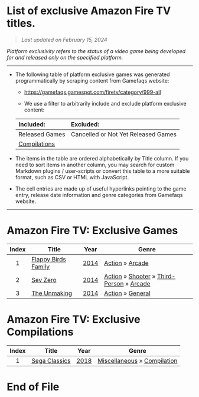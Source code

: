 ﻿# List of exclusive Amazon Fire TV titles.

> *Last updated on February 15, 2024*

_Platform exclusivity refers to the status of a video game being developed for and released only on the specified platform._

-----------------------------

 - The following table of platform exclusive games was generated programmatically by scraping content from Gamefaqs website: 

    - https://gamefaqs.gamespot.com/firetv/category/999-all

    - We use a filter to arbitrarily include and exclude platform exclusive content:

      
    |Included:|Excluded:|
    |:--|:--|
    |Released Games|Cancelled or Not Yet Released Games
    |[Compilations](https://gamefaqs.gamespot.com/firetv/category/233-miscellaneous-compilation)|


 - The items in the table are ordered alphabetically by Title column. If you need to sort items in another column, you may search for custom Markdown plugins / user-scripts or convert this table to a more suitable format, such as CSV or HTML with JavaScript.

 - The cell entries are made up of useful hyperlinks pointing to the game entry, release date information and genre categories from Gamefaqs website.

-----------------------------
# Amazon Fire TV∶ Exclusive Games
|Index|Title|Year|Genre|
|:--:|--|--|--|
|1|<a href="https://gamefaqs.gamespot.com/firetv/358492-flappy-birds-family" target="_blank" rel="noopener noreferrer">Flappy Birds Family</a>|<a href="https://gamefaqs.gamespot.com/firetv/358492-flappy-birds-family/data" target="_blank" rel="noopener noreferrer">2014</a>|<a href="https://gamefaqs.gamespot.com/firetv/category/54-action" target="_blank" rel="noopener noreferrer">Action</a> &raquo; <a href="https://gamefaqs.gamespot.com/firetv/category/289-action-arcade" target="_blank" rel="noopener noreferrer">Arcade</a>|
|2|<a href="https://gamefaqs.gamespot.com/firetv/781141-sev-zero" target="_blank" rel="noopener noreferrer">Sev Zero</a>|<a href="https://gamefaqs.gamespot.com/firetv/781141-sev-zero/data" target="_blank" rel="noopener noreferrer">2014</a>|<a href="https://gamefaqs.gamespot.com/firetv/category/54-action" target="_blank" rel="noopener noreferrer">Action</a> &raquo; <a href="https://gamefaqs.gamespot.com/firetv/category/55-action-shooter" target="_blank" rel="noopener noreferrer">Shooter</a> &raquo; <a href="https://gamefaqs.gamespot.com/firetv/category/80-action-shooter-third-person" target="_blank" rel="noopener noreferrer">Third-Person</a> &raquo; <a href="https://gamefaqs.gamespot.com/firetv/category/182-action-shooter-third-person-arcade" target="_blank" rel="noopener noreferrer">Arcade</a>|
|3|<a href="https://gamefaqs.gamespot.com/firetv/872771-the-unmaking" target="_blank" rel="noopener noreferrer">The Unmaking</a>|<a href="https://gamefaqs.gamespot.com/firetv/872771-the-unmaking/data" target="_blank" rel="noopener noreferrer">2014</a>|<a href="https://gamefaqs.gamespot.com/firetv/category/54-action" target="_blank" rel="noopener noreferrer">Action</a> &raquo; <a href="https://gamefaqs.gamespot.com/firetv/category/250-action-general" target="_blank" rel="noopener noreferrer">General</a>|

# Amazon Fire TV∶ Exclusive Compilations
|Index|Title|Year|Genre|
|:--:|--|--|--|
|1|<a href="https://gamefaqs.gamespot.com/firetv/253983-sega-classics" target="_blank" rel="noopener noreferrer">Sega Classics</a>|<a href="https://gamefaqs.gamespot.com/firetv/253983-sega-classics/data" target="_blank" rel="noopener noreferrer">2018</a>|<a href="https://gamefaqs.gamespot.com/firetv/category/49-miscellaneous" target="_blank" rel="noopener noreferrer">Miscellaneous</a> &raquo; <a href="https://gamefaqs.gamespot.com/firetv/category/233-miscellaneous-compilation" target="_blank" rel="noopener noreferrer">Compilation</a>|

# End of File